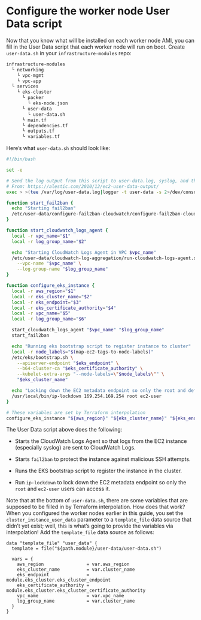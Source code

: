 # Configure the worker node User Data script

Now that you know what will be installed on each worker node AMI, you can fill in the User Data script that each worker
node will run on boot. Create `user-data.sh` in your `infrastructure-modules` repo:

```bash
infrastructure-modules
  └ networking
    └ vpc-mgmt
    └ vpc-app
  └ services
    └ eks-cluster
      └ packer
        └ eks-node.json
      └ user-data
        └ user-data.sh
      └ main.tf
      └ dependencies.tf
      └ outputs.tf
      └ variables.tf
```

Here’s what `user-data.sh` should look like:

```bash title=infrastructure-modules/services/eks-cluster/user-data/user-data.sh
#!/bin/bash

set -e

# Send the log output from this script to user-data.log, syslog, and the console
# From: https://alestic.com/2010/12/ec2-user-data-output/
exec > >(tee /var/log/user-data.log|logger -t user-data -s 2>/dev/console) 2>&1

function start_fail2ban {
  echo "Starting fail2ban"
  /etc/user-data/configure-fail2ban-cloudwatch/configure-fail2ban-cloudwatch.sh --cloudwatch-namespace Fail2Ban
}

function start_cloudwatch_logs_agent {
  local -r vpc_name="$1"
  local -r log_group_name="$2"

  echo "Starting CloudWatch Logs Agent in VPC $vpc_name"
  /etc/user-data/cloudwatch-log-aggregation/run-cloudwatch-logs-agent.sh \
    --vpc-name "$vpc_name" \
    --log-group-name "$log_group_name"
}

function configure_eks_instance {
  local -r aws_region="$1"
  local -r eks_cluster_name="$2"
  local -r eks_endpoint="$3"
  local -r eks_certificate_authority="$4"
  local -r vpc_name="$5"
  local -r log_group_name="$6"

  start_cloudwatch_logs_agent "$vpc_name" "$log_group_name"
  start_fail2ban

  echo "Running eks bootstrap script to register instance to cluster"
  local -r node_labels="$(map-ec2-tags-to-node-labels)"
  /etc/eks/bootstrap.sh \
    --apiserver-endpoint "$eks_endpoint" \
    --b64-cluster-ca "$eks_certificate_authority" \
    --kubelet-extra-args "--node-labels=\"$node_labels\"" \
    "$eks_cluster_name"

  echo "Locking down the EC2 metadata endpoint so only the root and default users can access it"
  /usr/local/bin/ip-lockdown 169.254.169.254 root ec2-user
}

# These variables are set by Terraform interpolation
configure_eks_instance "${aws_region}" "${eks_cluster_name}" "${eks_endpoint}" "${eks_certificate_authority}" "${vpc_name}" "${log_group_name}"
```

The User Data script above does the following:

- Starts the CloudWatch Logs Agent so that logs from the EC2 instance (especially syslog) are sent to CloudWatch Logs.

- Starts `fail2ban` to protect the instance against malicious SSH attempts.

- Runs the EKS bootstrap script to register the instance in the cluster.

- Run `ip-lockdown` to lock down the EC2 metadata endpoint so only the `root` and `ec2-user` users can access it.

Note that at the bottom of `user-data.sh`, there are some variables that are supposed to be filled in by Terraform
interpolation. How does that work? When you configured the worker nodes earlier in this guide, you set the
`cluster_instance_user_data` parameter to a `template_file` data source that didn’t yet exist; well, this is what’s
going to provide the variables via interpolation! Add the `template_file` data source as follows:

```hcl title=infrastructure-modules/services/eks-cluster/main.tf
data "template_file" "user_data" {
  template = file("${path.module}/user-data/user-data.sh")

  vars = {
    aws_region                = var.aws_region
    eks_cluster_name          = var.cluster_name
    eks_endpoint              = module.eks_cluster.eks_cluster_endpoint
    eks_certificate_authority = module.eks_cluster.eks_cluster_certificate_authority
    vpc_name                  = var.vpc_name
    log_group_name            = var.cluster_name
  }
}
```


<!-- ##DOCS-SOURCER-START
{"sourcePlugin":"local-copier","hash":"f6e4c30ad255804535b49152c8f38011"}
##DOCS-SOURCER-END -->

